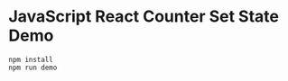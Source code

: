 JavaScript React Counter Set State Demo
=======================================

```
npm install
npm run demo
```


